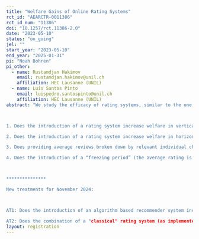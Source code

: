 ```yaml
---
title: "Welfare Gains of Online Rating Systems"
rct_id: "AEARCTR-0011386"
rct_id_num: "11386"
doi: "10.1257/rct.11386-2.0"
date: "2023-05-10"
status: "on_going"
jel: ""
start_year: "2023-05-10"
end_year: "2025-01-31"
pi: "Noah Bohren"
pi_other:
  - name: Rustamdjan Hakimov
    email: rustamdjan.hakimov@unil.ch
    affiliation: HEC Lausanne (UNIL)
  - name: Luis Santos Pinto
    email: luispedro.santospinto@unil.ch
    affiliation: HEC Lausanne (UNIL)
abstract: "We study the efficacy of rating systems, similar to the one used in online marketplaces. In this study, we investigate the effectiveness of rating systems in assisting consumers with product selection, focusing on both vertical and horizontal markets. Additionally, we explore the impact of grouping ratings and implementing freezing periods on welfare in horizontally differentiated markets. Our research aims to answer the following questions:

1. Does the introduction of a rating system increase welfare in vertically differentiated markets? 
2. Does the introduction of a rating system increase welfare in horizontally differentiated markets? 
3. Does providing average reviews broken down by relevant individual characteristics (filtering) increase welfare in horizontally differentiated markets?
4. Does the introduction of a “freezing period” (the average rating is disclosed only when a minimum amount of ratings are available) improve welfare?

***************
New treatments for November 2024: 

AT1: Does the introduction of an algorithm based recommender system increase welfare in horizontally differentiated markets? How does it compare to filtering?
AT2: Does the combination of a "classical" rating system (as implemented in the earlier treatments) and the algorithm based recommender system increase welfare in the horizontal market and does the effect decrease over time?"
layout: registration
---
```


